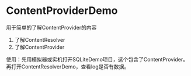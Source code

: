 # ContentProviderDemo
用于简单的了解ContentProvider的内容
1. 了解ContentResolver
2. 了解ContentProvider

使用：先用模拟器或实机打开SQLiteDemo项目，这个包含了ContentProvider。 
再打开ContentResolverDemo，查看log是否有数据。
